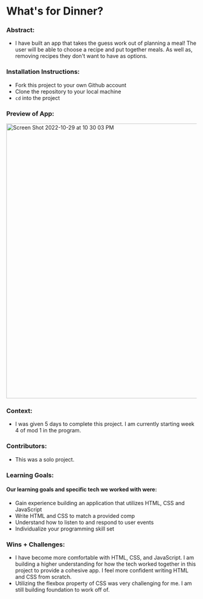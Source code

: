  

# What's for Dinner? 

### Abstract:
[//]: <> (Briefly describe what you built and its features. What problem is the app solving? How does this application solve that problem?)
- I have built an app that takes the guess work out of planning a meal! The user will be able to choose a recipe and put together meals. As well as, removing recipes they don't want to have as options.

### Installation Instructions:
[//]: <> (What steps does a person have to take to get your app cloned down and running?)
- Fork this project to your own Github account
- Clone the repository to your local machine
- `cd` into the project

### Preview of App:
[//]: <> (Provide ONE gif or screenshot of your application - choose the "coolest" piece of functionality to show off.)
<img width="726" alt="Screen Shot 2022-10-29 at 10 30 03 PM" src="https://user-images.githubusercontent.com/111614214/198859909-da48becf-875b-4520-add8-93d7e32e8557.png">
### Context:
[//]: <> (Give some context for the project here. How long did you have to work on it? How far into the Turing program are you?)
- I was given 5 days to complete this project. I am currently starting week 4 of mod 1 in the program.

### Contributors:
[//]: <> (Who worked on this application? Link to their GitHubs.)
- This was a solo project.

### Learning Goals:
[//]: <> (What were the learning goals of this project? What tech did you work with?)
#### Our learning goals and specific tech we worked with were:
- Gain experience building an application that utilizes HTML, CSS and JavaScript
- Write HTML and CSS to match a provided comp
- Understand how to listen to and respond to user events
- Individualize your programming skill set

### Wins + Challenges:
[//]: <> (What are 2-3 wins you have from this project? What were some challenges you faced - and how did you get over them?)
- I have become more comfortable with HTML, CSS, and JavaScript. I am building a higher understanding for how the tech worked together in this project to provide a cohesive app. I feel more confident writing HTML and CSS from scratch.
- Utilizing the flexbox property of CSS was very challenging for me. I am still building foundation to work off of.
